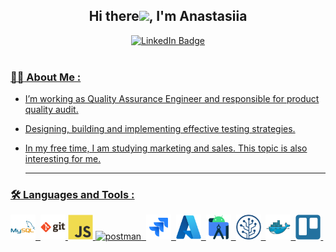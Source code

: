 
<div id="header" align="center">
  <h2>Hi there<img src="https://media.giphy.com/media/S5ca2PUwbRdjlXe9Mp/giphy.gif" width="30px"/>, I'm Anastasiia</h2>
</div>
<div id="badges" align="center">
  <a href="https://www.linkedin.com/in/sidoreanaa?lipi=urn%3Ali%3Apage%3Ad_flagship3_profile_view_base_contact_details%3Bntv0CtvpQlGR43StaQ1%2BhA%3D%3D">
  <img src="https://img.shields.io/badge/LinkedIn-blue?style=for-the-badge&logo=linkedin&logoColor=white" alt="LinkedIn Badge"/>
</div>
  <div id="badges" align="center">
<img src="https://komarev.com/ghpvc/?username=sidoreanaa&style=flat-square&color=blue" alt=""/>
    </div>
 
    
 ### :woman_technologist: About Me :
    
-  I’m working as Quality Assurance Engineer and responsible for product quality audit.
-  Designing, building and implementing effective testing strategies.
-  In my free time, I am studying marketing and sales. This topic is also interesting for me.
    
    ---
    
    
### :hammer_and_wrench: Languages and Tools :
  <div>
    <img src="https://github.com/devicons/devicon/blob/master/icons/mysql/mysql-original-wordmark.svg" title="MySQL"  alt="MySQL" width="40" height="40"/>&nbsp;
  <img src="https://github.com/devicons/devicon/blob/master/icons/git/git-original-wordmark.svg" title="Git" title="Git" width="40" height="40"/>
    <img src="https://github.com/devicons/devicon/blob/master/icons/javascript/javascript-original.svg" title="javascript" title="javascript" width="40" height="40"/>
     <img src="https://www.vectorlogo.zone/logos/getpostman/getpostman-icon.svg" title="postman" alt="postman" width="40" height="40"/>&nbsp;
  <img src="https://github.com/devicons/devicon/blob/master/icons/jira/jira-original.svg" title="Jira" alt="Jira" width="40" height="40"/>&nbsp;
  <img src="https://github.com/devicons/devicon/blob/master/icons/azure/azure-original.svg" title="azure" alt="azure" width="40" height="40"/>&nbsp;
  <img src="https://github.com/devicons/devicon/blob/master/icons/androidstudio/androidstudio-original.svg" title="androidstudio" alt="androidstudio" width="40" height="40"/>&nbsp;
  <img src="https://github.com/devicons/devicon/blob/master/icons/sourcetree/sourcetree-original.svg" title="sourcetree" alt="sourcetree" width="40" height="40"/>&nbsp;
  <img src="https://github.com/devicons/devicon/blob/master/icons/docker/docker-original.svg" title="docker" alt="docker" width="40" height="40"/>&nbsp;
  <img src="https://github.com/devicons/devicon/blob/master/icons/trello/trello-plain.svg" title="trello" alt="trello" width="40" height="40"/>&nbsp;
 
</div>


